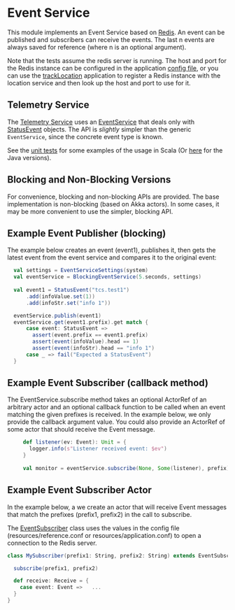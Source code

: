 Event Service
=============

This module implements an Event Service based on [Redis](http://redis.io/).
An event can be published and subscribers can receive the events. 
The last n events are always saved for reference (where n is an optional argument).

Note that the tests assume the redis server is running. The host and port for the Redis instance can be configured
in the application [config file](src/main/resources/reference.conf), or you can use the
[trackLocation](https://github.com/tmtsoftware/csw/tree/master/apps/trackLocation) application to register a
Redis instance with the location service and then look up the host and port to use for it.

Telemetry Service
-----------------

The [Telemetry Service](src/main/scala/csw/services/events/TelemetryService.scala) uses an
[EventService](src/main/scala/csw/services/events/EventService.scala) 
that deals only with [StatusEvent](src/main/scala/csw/util/config/Events.scala) objects.
The API is *slightly* simpler than the generic `EventService`, since the concrete event type is known.

See the [unit tests](src/test/scala/csw/services/events) for some examples of the usage in Scala
(Or [here](../javacsw/src/test/java/javacsw/services/events) for the Java versions).

Blocking and Non-Blocking Versions
----------------------------------

For convenience, blocking and non-blocking APIs are provided. The base implementation is non-blocking
(based on Akka actors). In some cases, it may be more convenient to use the simpler, blocking API.

Example Event Publisher (blocking)
----------------------------------

The example below creates an event (event1), publishes it, then gets the latest event from the event service
and compares it to the original event:

```scala
  val settings = EventServiceSettings(system)
  val eventService = BlockingEventService(5.seconds, settings)
  
  val event1 = StatusEvent("tcs.test1")
      .add(infoValue.set(1))
      .add(infoStr.set("info 1"))

  eventService.publish(event1)
  eventService.get(event1.prefix).get match {
      case event: StatusEvent =>
        assert(event.prefix == event1.prefix)
        assert(event(infoValue).head == 1)
        assert(event(infoStr).head == "info 1")
      case _ => fail("Expected a StatusEvent")
  }
```

Example Event Subscriber (callback method)
-------------------------------------------

The EventService.subscribe method takes an optional ActorRef of an arbitrary actor and an optional callback function to be called 
when an event matching the given prefixes is received. In the example below, we only provide the callback
argument value. You could also provide an ActorRef of some actor that should receive the Event message.


```scala
     def listener(ev: Event): Unit = {
       logger.info(s"Listener received event: $ev")
     }
     
     val monitor = eventService.subscribe(None, Some(listener), prefix)
```

Example Event Subscriber Actor
------------------------------

In the example below, a we create an actor that will receive Event messages that match the 
prefixes (prefix1, prefix2) in the call to subscribe. 

The [EventSubscriber](src/main/scala/csw/services/events/EventSubscriber.scala) class uses the values
in the config file (resources/reference.conf or resources/application.conf) to open a connection
to the Redis server.

```scala
class MySubscriber(prefix1: String, prefix2: String) extends EventSubscriber {

  subscribe(prefix1, prefix2)

  def receive: Receive = {
    case event: Event =>   ...
  }
}
```

